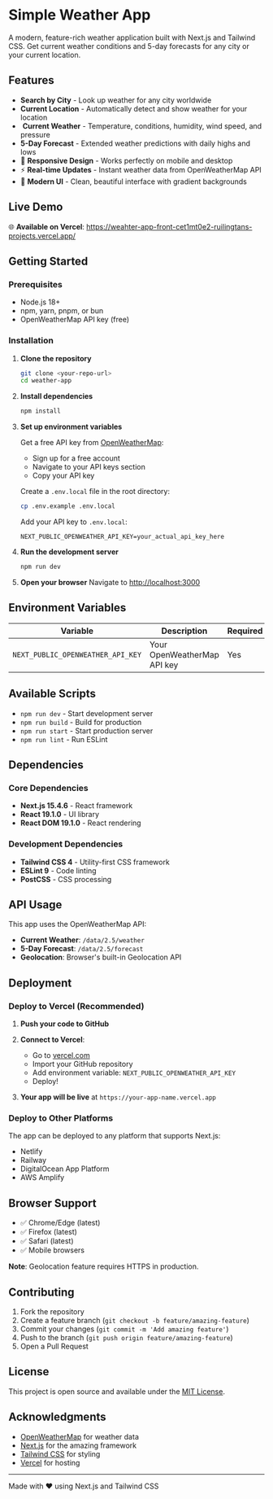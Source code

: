 # Simple Weather App

A modern, feature-rich weather application built with Next.js and Tailwind CSS. Get current weather conditions and 5-day forecasts for any city or your current location.

## Features

- **Search by City** - Look up weather for any city worldwide
- **Current Location** - Automatically detect and show weather for your location
- ️ **Current Weather** - Temperature, conditions, humidity, wind speed, and pressure
- **5-Day Forecast** - Extended weather predictions with daily highs and lows
- 📱 **Responsive Design** - Works perfectly on mobile and desktop
- ⚡ **Real-time Updates** - Instant weather data from OpenWeatherMap API
- 🎨 **Modern UI** - Clean, beautiful interface with gradient backgrounds

## Live Demo

🌐 **Available on Vercel**: https://weahter-app-front-cet1mt0e2-ruilingtans-projects.vercel.app/

## Getting Started

### Prerequisites

- Node.js 18+
- npm, yarn, pnpm, or bun
- OpenWeatherMap API key (free)

### Installation

1. **Clone the repository**

   ```bash
   git clone <your-repo-url>
   cd weather-app
   ```

2. **Install dependencies**

   ```bash
   npm install
   ```

3. **Set up environment variables**

   Get a free API key from [OpenWeatherMap](https://openweathermap.org/api):

   - Sign up for a free account
   - Navigate to your API keys section
   - Copy your API key

   Create a `.env.local` file in the root directory:

   ```bash
   cp .env.example .env.local
   ```

   Add your API key to `.env.local`:

   ```
   NEXT_PUBLIC_OPENWEATHER_API_KEY=your_actual_api_key_here
   ```

4. **Run the development server**

   ```bash
   npm run dev
   ```

5. **Open your browser**
   Navigate to [http://localhost:3000](http://localhost:3000)

## Environment Variables

| Variable                          | Description                 | Required |
| --------------------------------- | --------------------------- | -------- |
| `NEXT_PUBLIC_OPENWEATHER_API_KEY` | Your OpenWeatherMap API key | Yes      |

## Available Scripts

- `npm run dev` - Start development server
- `npm run build` - Build for production
- `npm run start` - Start production server
- `npm run lint` - Run ESLint

## Dependencies

### Core Dependencies

- **Next.js 15.4.6** - React framework
- **React 19.1.0** - UI library
- **React DOM 19.1.0** - React rendering

### Development Dependencies

- **Tailwind CSS 4** - Utility-first CSS framework
- **ESLint 9** - Code linting
- **PostCSS** - CSS processing

## API Usage

This app uses the OpenWeatherMap API:

- **Current Weather**: `/data/2.5/weather`
- **5-Day Forecast**: `/data/2.5/forecast`
- **Geolocation**: Browser's built-in Geolocation API

## Deployment

### Deploy to Vercel (Recommended)

1. **Push your code to GitHub**
2. **Connect to Vercel**:

   - Go to [vercel.com](https://vercel.com)
   - Import your GitHub repository
   - Add environment variable: `NEXT_PUBLIC_OPENWEATHER_API_KEY`
   - Deploy!

3. **Your app will be live** at `https://your-app-name.vercel.app`

### Deploy to Other Platforms

The app can be deployed to any platform that supports Next.js:

- Netlify
- Railway
- DigitalOcean App Platform
- AWS Amplify

## Browser Support

- ✅ Chrome/Edge (latest)
- ✅ Firefox (latest)
- ✅ Safari (latest)
- ✅ Mobile browsers

**Note**: Geolocation feature requires HTTPS in production.

## Contributing

1. Fork the repository
2. Create a feature branch (`git checkout -b feature/amazing-feature`)
3. Commit your changes (`git commit -m 'Add amazing feature'`)
4. Push to the branch (`git push origin feature/amazing-feature`)
5. Open a Pull Request

## License

This project is open source and available under the [MIT License](LICENSE).

## Acknowledgments

- [OpenWeatherMap](https://openweathermap.org/) for weather data
- [Next.js](https://nextjs.org/) for the amazing framework
- [Tailwind CSS](https://tailwindcss.com/) for styling
- [Vercel](https://vercel.com/) for hosting

---

Made with ❤️ using Next.js and Tailwind CSS
